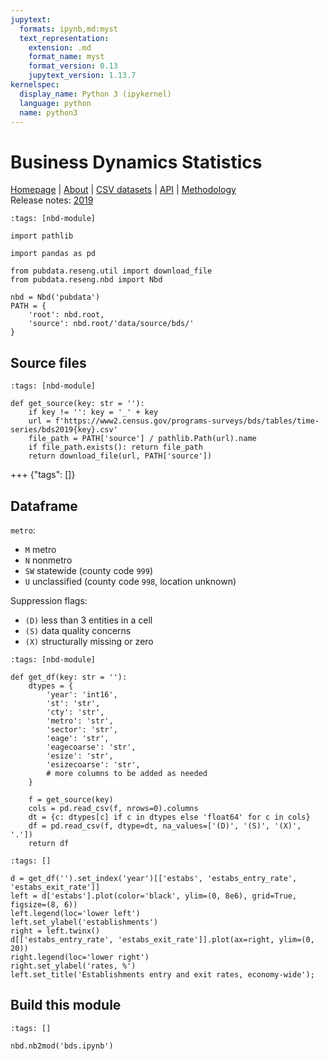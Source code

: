 ```yaml
---
jupytext:
  formats: ipynb,md:myst
  text_representation:
    extension: .md
    format_name: myst
    format_version: 0.13
    jupytext_version: 1.13.7
kernelspec:
  display_name: Python 3 (ipykernel)
  language: python
  name: python3
---
```


# Business Dynamics Statistics

[Homepage](https://www.census.gov/programs-surveys/bds.html) |
[About](https://www.census.gov/programs-surveys/bds/about.html) |
[CSV datasets](https://www.census.gov/data/datasets/time-series/econ/bds/bds-datasets.html) |
[API](https://www.census.gov/data/developers/data-sets/business-dynamics.html) |
[Methodology](https://www.census.gov/programs-surveys/bds/documentation/methodology.html)  
Release notes: [2019](https://www2.census.gov/programs-surveys/bds/updates/bds2019-release-note.pdf)

```{code-cell} ipython3
:tags: [nbd-module]

import pathlib

import pandas as pd

from pubdata.reseng.util import download_file
from pubdata.reseng.nbd import Nbd

nbd = Nbd('pubdata')
PATH = {
    'root': nbd.root,
    'source': nbd.root/'data/source/bds/'
}
```

## Source files

```{code-cell} ipython3
:tags: [nbd-module]

def get_source(key: str = ''):
    if key != '': key = '_' + key
    url = f'https://www2.census.gov/programs-surveys/bds/tables/time-series/bds2019{key}.csv'
    file_path = PATH['source'] / pathlib.Path(url).name
    if file_path.exists(): return file_path
    return download_file(url, PATH['source'])
```

+++ {"tags": []}

## Dataframe

`metro`:
- `M` metro
- `N` nonmetro
- `SW` statewide (county code `999`)
- `U` unclassified (county code `998`, location unknown)

Suppression flags:
- `(D)` less than 3 entities in a cell
- `(S)` data quality concerns
- `(X)` structurally missing or zero

```{code-cell} ipython3
:tags: [nbd-module]

def get_df(key: str = ''):
    dtypes = {
        'year': 'int16',
        'st': 'str',
        'cty': 'str',
        'metro': 'str',
        'sector': 'str',
        'eage': 'str',
        'eagecoarse': 'str',
        'esize': 'str',
        'esizecoarse': 'str',
        # more columns to be added as needed
    }

    f = get_source(key)
    cols = pd.read_csv(f, nrows=0).columns
    dt = {c: dtypes[c] if c in dtypes else 'float64' for c in cols}
    df = pd.read_csv(f, dtype=dt, na_values=['(D)', '(S)', '(X)', '.'])
    return df
```

```{code-cell} ipython3
:tags: []

d = get_df('').set_index('year')[['estabs', 'estabs_entry_rate', 'estabs_exit_rate']]
left = d['estabs'].plot(color='black', ylim=(0, 8e6), grid=True, figsize=(8, 6))
left.legend(loc='lower left')
left.set_ylabel('establishments')
right = left.twinx()
d[['estabs_entry_rate', 'estabs_exit_rate']].plot(ax=right, ylim=(0, 20))
right.legend(loc='lower right')
right.set_ylabel('rates, %')
left.set_title('Establishments entry and exit rates, economy-wide');
```

## Build this module

```{code-cell} ipython3
:tags: []

nbd.nb2mod('bds.ipynb')
```

